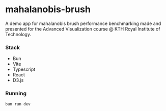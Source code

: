 # mahalanobis-brush
A demo app for mahalanobis brush performance benchmarking made and presented for the Advanced Visualization course @ KTH Royal Institute of Technology.

### Stack
* Bun
* Vite
* Typescript
* React
* D3.js

### Running
`bun run dev`
